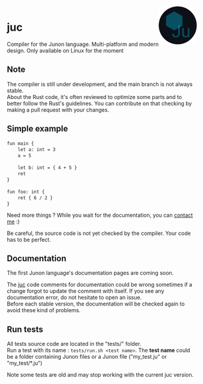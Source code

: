 <img src="https://raw.githubusercontent.com/junon-corp/jur/main/assets/logo_circle.png" align="right" width="20%" alt="Junon logo" />

# juc
Compiler for the Junon language. Multi-platform and modern design. Only available on Linux for the moment

## Note
The compiler is still under development, and the main branch is not always stable. \
About the Rust code, it's often reviewed to optimize some parts and to better follow the Rust's guidelines. You can contribute on that checking by making a pull request with your changes.

## Simple example
```junon
fun main {
    let a: int = 3
    a = 5

    let b: int = { 4 + 5 }
    ret
}

fun foo: int {
    ret { 6 / 2 }
}
```
Need more things ? While you wait for the documentation, you can [contact me](mailto:antonherault@gmail.com) :)

Be careful, the source code is not yet checked by the compiler. Your code has to be perfect. 

## Documentation
The first Junon language's documentation pages are coming soon.

The [juc](https://github.com/junon-corp/juc) code comments for documentation could be wrong sometimes if a change forgot to update the comment with itself. If you see any documentation error, do not hesitate to open an issue. \
Before each stable version, the documentation will be checked again to avoid these kind of problems.

## Run tests
All tests source code are located in the "tests/" folder. \
Run a test with its name : `tests/run.sh <test name>`. The **test name** could be a folder containing Junon files or a Junon file ("my_test.ju" or "my_test/*.ju")

Note some tests are old and may stop working with the current juc version.
